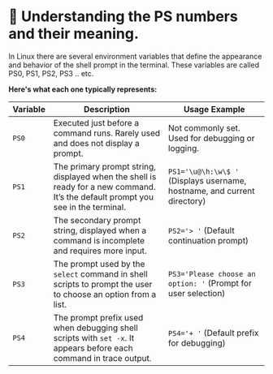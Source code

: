 # 📌 Understanding the PS numbers and their meaning. 
In Linux there are several environment variables that define the appearance and behavior of the shell prompt in the terminal. These variables are called PS0, PS1, PS2, PS3 .. etc.

**Here's what each one typically represents:**
<table>
    <thead>
        <tr>
            <th>Variable</th>
            <th>Description</th>
            <th>Usage Example</th>
        </tr>
    </thead>
    <tbody>
        <tr>
            <td><code>PS0</code></td>
            <td>Executed just before a command runs. Rarely used and does not display a prompt.</td>
            <td>Not commonly set. Used for debugging or logging.</td>
        </tr>
        <tr>
            <td><code>PS1</code></td>
            <td>The primary prompt string, displayed when the shell is ready for a new command. It’s the default prompt you see in the terminal.</td>
            <td><code>PS1='\u@\h:\w\$ '</code> (Displays username, hostname, and current directory)</td>
        </tr>
        <tr>
            <td><code>PS2</code></td>
            <td>The secondary prompt string, displayed when a command is incomplete and requires more input.</td>
            <td><code>PS2='> '</code> (Default continuation prompt)</td>
        </tr>
        <tr>
            <td><code>PS3</code></td>
            <td>The prompt used by the <code>select</code> command in shell scripts to prompt the user to choose an option from a list.</td>
            <td><code>PS3='Please choose an option: '</code> (Prompt for user selection)</td>
        </tr>
        <tr>
            <td><code>PS4</code></td>
            <td>The prompt prefix used when debugging shell scripts with <code>set -x</code>. It appears before each command in trace output.</td>
            <td><code>PS4='+ '</code> (Default prefix for debugging)</td>
        </tr>
    </tbody>
</table>
